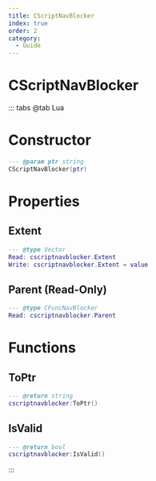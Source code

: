 ```yaml
---
title: CScriptNavBlocker
index: true
order: 2
category:
  - Guide
---
```


# CScriptNavBlocker

::: tabs
@tab Lua
# Constructor
```lua
--- @param ptr string
CScriptNavBlocker(ptr)
```
# Properties
## Extent 
```lua
--- @type Vector
Read: cscriptnavblocker.Extent
Write: cscriptnavblocker.Extent = value
```
## Parent (Read-Only)
```lua
--- @type CFuncNavBlocker
Read: cscriptnavblocker.Parent
```
# Functions
## ToPtr
```lua
--- @return string
cscriptnavblocker:ToPtr()
```
## IsValid
```lua
--- @return bool
cscriptnavblocker:IsValid()
```

:::